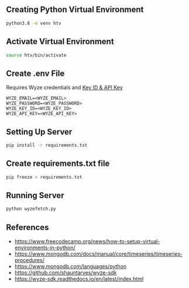 ## Creating Python Virtual Environment
```bash
python3.8 -m venv htv
```
## Activate Virtual Environment
```bash
source htv/bin/activate
```
## Create .env File
Requires Wyze credentials and [Key ID & API Key](https://developer-api-console.wyze.com/#/apikey/view)
```
WYZE_EMAIL=<WYZE_EMAIL>
WYZE_PASSWORD=<WYZE_PASSWORD>
WYZE_KEY_ID=<WYZE_KEY_ID>
WYZE_API_KEY=<WYZE_API_KEY>
```
## Setting Up Server
```bash
pip install -r requirements.txt
```
## Create requirements.txt file
```bash
pip freeze > requirements.txt
```
## Running Server
```bash
python wyzefetch.py
```
## References
- https://www.freecodecamp.org/news/how-to-setup-virtual-environments-in-python/
- https://www.mongodb.com/docs/manual/core/timeseries/timeseries-procedures/
- https://www.mongodb.com/languages/python
- https://github.com/shauntarves/wyze-sdk
- https://wyze-sdk.readthedocs.io/en/latest/index.html